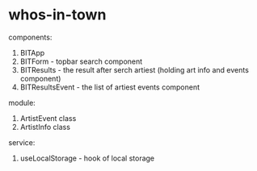 # whos-in-town

components:
  1. BITApp
  2. BITForm - topbar search component
  3. BITResults - the result after serch artiest (holding art info and events component)
  4. BITResultsEvent - the list of artiest events component
  
  module:
  1. ArtistEvent class
  2. ArtistInfo class
  
  service:
  1. useLocalStorage - hook of local storage

